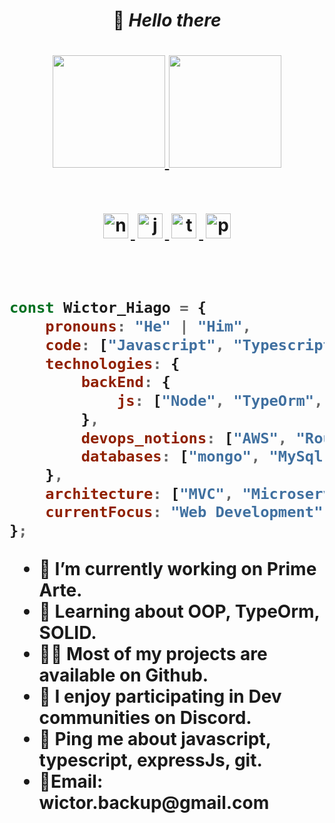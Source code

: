 <h1 align=center>👋 <i>Hello there</i><h1>

  <div align="center">
  <a href="https://github.com/WictorHiago">
  <img height="180em" src="https://github-readme-stats.vercel.app/api?username=wictorhiago&show_icons=true&theme=gotham&include_all_commits=true&count_private=true"/>
  <img height="180em" src="https://github-readme-stats.vercel.app/api/top-langs/?username=wictorhiago&layout=compact&langs_count=7&theme=gotham"/>
  </div>
    <br>
<p align="center">
<img src="https://github.com/blackcater/blackcater/raw/main/images/logo-nodejs.svg" height="40" style="vertical-align:down; margin:4px" alt="nodejs">
<img src="https://github.com/blackcater/blackcater/raw/main/images/logo-javascript.svg" height="40" style="vertical-align:down; margin:4px" alt="javascript">
<img src="https://github.com/blackcater/blackcater/raw/main/images/logo-typescript.svg" height="40" style="vertical-align:down; margin:4px" alt="typescript">
<img src="https://github.com/WictorHiago/developer/blob/main/Postgresql_elephant.svg.png" height="40" style="vertical-align:down; margin:4px" alt="postgres">
</p>
<br>
    
```javascript
const Wictor_Hiago = {
    pronouns: "He" | "Him",
    code: ["Javascript", "Typescript"],
    technologies: {
        backEnd: {
            js: ["Node", "TypeOrm", "Express"],
        },
        devops_notions: ["AWS", "Route53", "Nginx"],
        databases: ["mongo", "MySql", "Postgres"],
    },
    architecture: ["MVC", "Microservices"],
    currentFocus: "Web Development"
};
```
<ul>
<li>🔭 I’m currently working on Prime Arte.</li>
<li>🧐 Learning about OOP, TypeOrm, SOLID.</li>
<li>👨‍💻 Most of my projects are available on Github.</li>
<li>📝 I enjoy participating in Dev communities on Discord.</li>
<li>💬 Ping me about javascript, typescript, expressJs, git.</li>
<li>📧Email: wictor.backup@gmail.com</li>
</ul>

